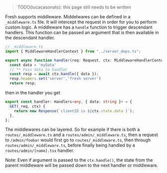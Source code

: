> TODO(lucacasonato): this page still needs to be written

Fresh supports middleware. Middelwares can be defined in a `_middleware.ts` file. It will intercept the request in order for you to perform custom logic.
A middleware has a `handle` function to trigger descendant handlers. This function can be passed an argument that is then available in the descendant handler.

```ts
// _middleware.ts
import { MiddlewareHandlerContext } from "../server_deps.ts";

export async function handler(req: Request, ctx: MiddlewareHandlerContext) {
  const data = 'myData'
  // ** Pass data to handler 
  const resp = await ctx.handle({ data });
  resp.headers.set('server','fresh server')  
  return resp;
```

then in the handler you get

```ts
export const handler: Handlers<any, { data: string }> = {
  GET(_req, ctx) {
    return new Response(`clientID is ${ctx.state.data }`);
  },
};
```

The middlewares can be layered. So for example if there is both a `routes/_middleware.ts` and a `routes/admin/_middleware.ts`, then a request to `/admin/foobar` would first go to `routes/_middleware.ts`, then through `routes/admin/_middleware.ts`, before finally being handled by a `routes/admin/[name].tsx` handler.

Note: Even if argument is passed to the `ctx.handle()`, the state from the parent middleware will be passed down to the next handler or middleware.